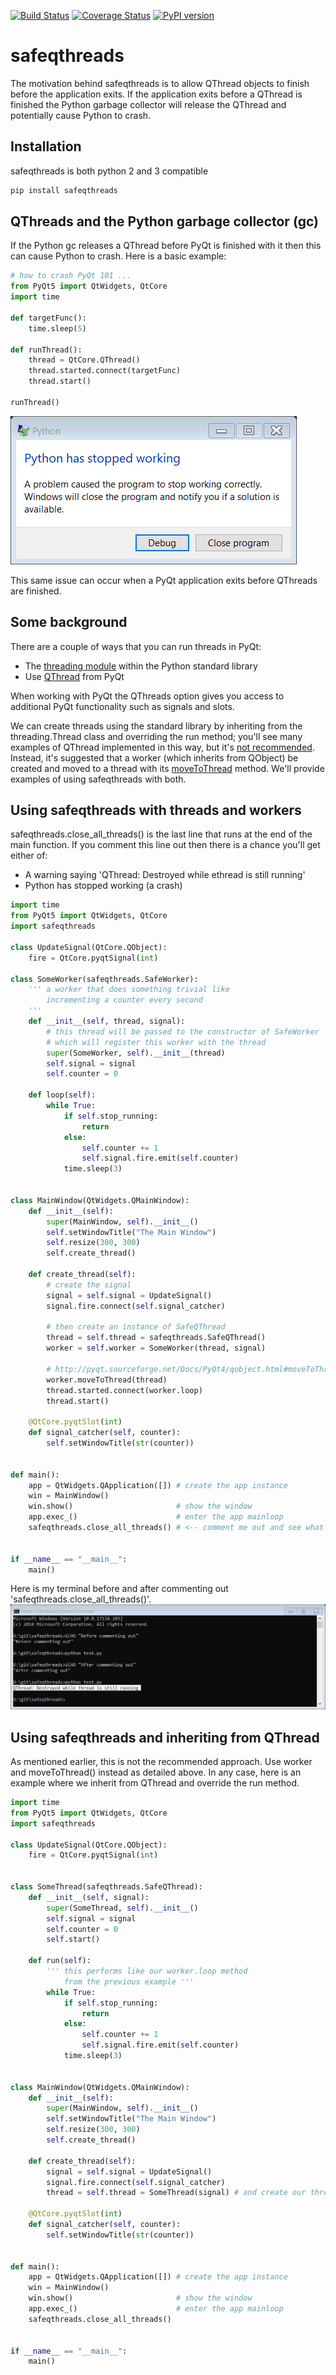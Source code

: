 [![Build Status](https://travis-ci.org/simongarisch/safeqthreads.svg?branch=master)](https://travis-ci.org/simongarisch/safeqthreads)
[![Coverage Status](https://coveralls.io/repos/github/simongarisch/safeqthreads/badge.svg?branch=master)](https://coveralls.io/github/simongarisch/safeqthreads?branch=master)
[![PyPI version](https://badge.fury.io/py/safeqthreads.svg)](https://badge.fury.io/py/safeqthreads)

# safeqthreads

The motivation behind safeqthreads is to allow QThread objects to finish before the application exits. If the application exits before a QThread is finished the Python garbage collector will release the QThread and potentially cause Python to crash.

## Installation
safeqthreads is both python 2 and 3 compatible
```bash
pip install safeqthreads
```

## QThreads and the Python garbage collector (gc)
If the Python gc releases a QThread before PyQt is finished with it then this can cause Python to crash. Here is a basic example:
```python
# how to crash PyQt 101 ...
from PyQt5 import QtWidgets, QtCore
import time

def targetFunc():
    time.sleep(5)

def runThread():
    thread = QtCore.QThread()
    thread.started.connect(targetFunc)
    thread.start()
    
runThread()
```
![Python crashes](https://github.com/simongarisch/safeqthreads/blob/master/crash.png)

This same issue can occur when a PyQt application exits before QThreads are finished.

## Some background
There are a couple of ways that you can run threads in PyQt:
-  The [threading module](https://docs.python.org/3/library/threading.html) within the Python standard library
-  Use [QThread](http://pyqt.sourceforge.net/Docs/PyQt4/qthread.html) from PyQt

When working with PyQt the QThreads option gives you access to additional PyQt functionality such as signals and slots. <br>

We can create threads using the standard library by inheriting from the threading.Thread class and overriding the run method; you'll see many examples of QThread implemented in this way, but it's [not recommended](http://blog.qt.io/blog/2010/06/17/youre-doing-it-wrong/). Instead, it's suggested that a worker (which inherits from QObject) be created and moved to a thread with its [moveToThread](http://pyqt.sourceforge.net/Docs/PyQt4/qobject.html#moveToThread) method. We'll provide examples of using safeqthreads with both.

## Using safeqthreads with threads and workers
safeqthreads.close_all_threads() is the last line that runs at the end of the main function. If you comment this line out then there is a chance you'll get either of:
-  A warning saying 'QThread: Destroyed while ethread is still running'
-  Python has stopped working (a crash)
```python
import time
from PyQt5 import QtWidgets, QtCore
import safeqthreads

class UpdateSignal(QtCore.QObject):
    fire = QtCore.pyqtSignal(int)
    
class SomeWorker(safeqthreads.SafeWorker):
    ''' a worker that does something trivial like
        incrementing a counter every second
    '''
    def __init__(self, thread, signal):
        # this thread will be passed to the constructor of SafeWorker
        # which will register this worker with the thread
        super(SomeWorker, self).__init__(thread)
        self.signal = signal
        self.counter = 0

    def loop(self):
        while True:
            if self.stop_running:
                return
            else:
                self.counter += 1
                self.signal.fire.emit(self.counter)
            time.sleep(3)


class MainWindow(QtWidgets.QMainWindow):
    def __init__(self):
        super(MainWindow, self).__init__()
        self.setWindowTitle("The Main Window")
        self.resize(300, 300)
        self.create_thread()

    def create_thread(self):
        # create the signal
        signal = self.signal = UpdateSignal()
        signal.fire.connect(self.signal_catcher)

        # then create an instance of SafeQThread
        thread = self.thread = safeqthreads.SafeQThread()
        worker = self.worker = SomeWorker(thread, signal)

        # http://pyqt.sourceforge.net/Docs/PyQt4/qobject.html#moveToThread
        worker.moveToThread(thread)
        thread.started.connect(worker.loop)
        thread.start()

    @QtCore.pyqtSlot(int)
    def signal_catcher(self, counter):
        self.setWindowTitle(str(counter))

        
def main():
    app = QtWidgets.QApplication([]) # create the app instance
    win = MainWindow()
    win.show()                       # show the window
    app.exec_()                      # enter the app mainloop
    safeqthreads.close_all_threads() # <-- comment me out and see what happens


if __name__ == "__main__":
    main()
```

Here is my terminal before and after commenting out 'safeqthreads.close_all_threads()'.
![QThread destroyed](https://github.com/simongarisch/safeqthreads/blob/master/commenting_out.png)

## Using safeqthreads and inheriting from QThread
As mentioned earlier, this is not the recommended approach. Use worker and moveToThread() instead as detailed above. In any case, here is an example where we inherit from QThread and override the run method.
```python
import time
from PyQt5 import QtWidgets, QtCore
import safeqthreads

class UpdateSignal(QtCore.QObject):
    fire = QtCore.pyqtSignal(int)


class SomeThread(safeqthreads.SafeQThread):
    def __init__(self, signal):
        super(SomeThread, self).__init__()
        self.signal = signal
        self.counter = 0
        self.start()
        
    def run(self):
        ''' this performs like our worker.loop method 
            from the previous example '''
        while True:
            if self.stop_running:
                return
            else:
                self.counter += 1
                self.signal.fire.emit(self.counter)
            time.sleep(3)


class MainWindow(QtWidgets.QMainWindow):
    def __init__(self):
        super(MainWindow, self).__init__()
        self.setWindowTitle("The Main Window")
        self.resize(300, 300)
        self.create_thread()

    def create_thread(self):
        signal = self.signal = UpdateSignal()
        signal.fire.connect(self.signal_catcher)
        thread = self.thread = SomeThread(signal) # and create our thread

    @QtCore.pyqtSlot(int)
    def signal_catcher(self, counter):
        self.setWindowTitle(str(counter))


def main():
    app = QtWidgets.QApplication([]) # create the app instance
    win = MainWindow()
    win.show()                       # show the window
    app.exec_()                      # enter the app mainloop
    safeqthreads.close_all_threads()


if __name__ == "__main__":
    main()
```
